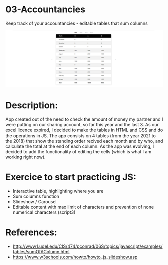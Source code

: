 # 03-Accountancies
Keep track of your accountancies - editable tables that sum columns

![Alt Text](https://raw.githubusercontent.com/AnnaZaragoza/03-Accountancies/main/accountancies/gif/gif.gif)

# Description:
App created out of the need to check the amount of money my partner and I were putting on our sharing account, so far this year and the last 3.
As our excel licence expired, I decided to make the tables in HTML and CSS and do the operations in JS.
The app consists on 4 tables (from the year 2021 to the 2018) that show the standing order recived each month and by who, and calculate the total at the end of each column.
As the app was evolving, I decided to add the functionality of editing the cells (which is what I am working right now).

# Exercice to start practicing JS:
* Interactive table, highlighting where you are
* Sum columns function
* Slideshow / Carousel
* Editable content with max limit of characters and prevention of none numerical characters (script3)

# References:
* http://www1.udel.edu/CIS/474/pconrad/06S/topics/javascript/examples/tables/sumOfAColumn.html
* https://www.w3schools.com/howto/howto_js_slideshow.asp

